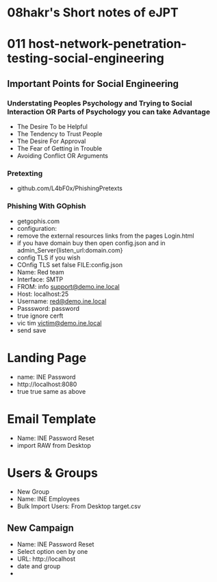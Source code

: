 # 08hakr's Short notes of eJPT
# 011 host-network-penetration-testing-social-engineering
## Important Points for Social Engineering
### Understating Peoples Psychology and Trying to Social Interaction OR Parts of Psychology you can take Advantage
- The Desire To be Helpful
- The Tendency to Trust People
- The Desire For Approval
- The Fear of Getting in Trouble
- Avoiding Conflict OR Arguments
### Pretexting
- github.com/L4bF0x/PhishingPretexts
### Phishing With GOphish
- getgophis.com
- configuration:
 - remove the external resources links from the pages Login.html
 - if you have domain buy then open config.json and in admin_Server{listen_url:domain.com}
 - config TLS if you wish
 - COnfig TLS set false FILE:config.json
- Name: Red team
- Interface: SMTP
- FROM: info <support@demo.ine.local>
- Host: localhost:25
- Username: red@demo.ine.local
- Passsword: password
- true ignore cerft
- vic tim victim@demo.ine.local
- send save
# Landing Page
- name: INE Password
- http://localhost:8080
- true true same as above
# Email Template
- Name: INE Password Reset
- import RAW from Desktop
# Users & Groups
- New Group
- Name: INE Employees
- Bulk Import Users: From Desktop target.csv
## New Campaign
- Name: INE Password Reset
- Select option oen by one
- URL: http://localhost
- date and group
-

